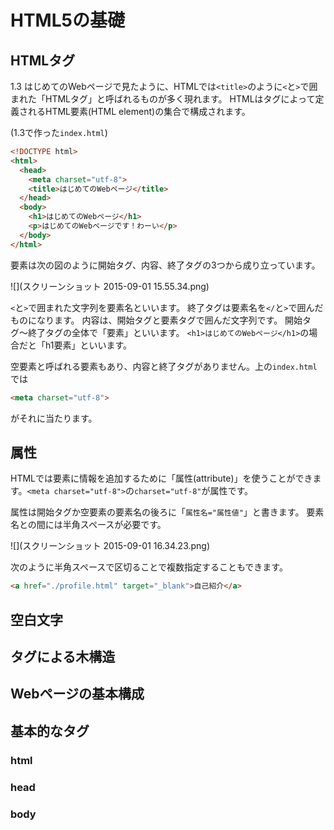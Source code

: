 HTML5の基礎
============

## HTMLタグ
1.3 はじめてのWebページで見たように、HTMLでは`<title>`のように`<`と`>`で囲まれた「HTMLタグ」と呼ばれるものが多く現れます。
HTMLはタグによって定義されるHTML要素(HTML element)の集合で構成されます。

(1.3で作った`index.html`)

```html
<!DOCTYPE html>
<html>
  <head>
    <meta charset="utf-8">
    <title>はじめてのWebページ</title>
  </head>
  <body>
    <h1>はじめてのWebページ</h1>
    <p>はじめてのWebページです！わーい</p>
  </body>
</html>
```

要素は次の図のように開始タグ、内容、終了タグの3つから成り立っています。

![](スクリーンショット 2015-09-01 15.55.34.png)

`<`と`>`で囲まれた文字列を要素名といいます。
終了タグは要素名を`</`と`>`で囲んだものになります。
内容は、開始タグと要素タグで囲んだ文字列です。
開始タグ〜終了タグの全体で「要素」といいます。
`<h1>はじめてのWebページ</h1>`の場合だと「h1要素」といいます。

空要素と呼ばれる要素もあり、内容と終了タグがありません。上の`index.html`では

```html
<meta charset="utf-8">
```

がそれに当たります。

## 属性
HTMLでは要素に情報を追加するために「属性(attribute)」を使うことができます。`<meta charset="utf-8">`の`charset="utf-8"`が属性です。

属性は開始タグか空要素の要素名の後ろに「`属性名="属性値"`」と書きます。
要素名との間には半角スペースが必要です。

![](スクリーンショット 2015-09-01 16.34.23.png)

次のように半角スペースで区切ることで複数指定することもできます。

```html
<a href="./profile.html" target="_blank">自己紹介</a>
```

## 空白文字
## タグによる木構造
## Webページの基本構成
## 基本的なタグ
### html
### head
### body